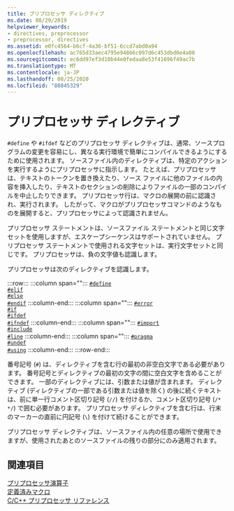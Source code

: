 ```yaml
---
title: プリプロセッサ ディレクティブ
ms.date: 08/29/2019
helpviewer_keywords:
- directives, preprocessor
- preprocessor, directives
ms.assetid: e0fc4564-b6cf-4a36-bf51-6ccd7abd0a94
ms.openlocfilehash: ac765d33aec4795e94866c097d6c453dbd0e4a08
ms.sourcegitcommit: ec6dd97ef3d10b44e0fedaa8e53f41696f49ac7b
ms.translationtype: MT
ms.contentlocale: ja-JP
ms.lasthandoff: 08/25/2020
ms.locfileid: "88845329"
---
```

# <a name="preprocessor-directives"></a>プリプロセッサ ディレクティブ

`#define` や `#ifdef` などのプリプロセッサ ディレクティブは、通常、ソースプログラムの変更を容易にし、異なる実行環境で簡単にコンパイルできるようにするために使用されます。 ソースファイル内のディレクティブは、特定のアクションを実行するようにプリプロセッサに指示します。 たとえば、プリプロセッサは、テキストのトークンを置き換えたり、ソース ファイルに他のファイルの内容を挿入したり、テキストのセクションの削除によりファイルの一部のコンパイルを中止したりできます。 プリプロセッサ行は、マクロの展開の前に認識され、実行されます。 したがって、マクロがプリプロセッサコマンドのようなものを展開すると、プリプロセッサによって認識されません。

プリプロセッサ ステートメントは、ソースファイル ステートメントと同じ文字セットを使用しますが、エスケープシーケンスはサポートされていません。 プリプロセッサ ステートメントで使用される文字セットは、実行文字セットと同じです。 プリプロセッサは、負の文字値も認識します。

プリプロセッサは次のディレクティブを認識します。

:::row:::
   :::column span="":::
      [`#define`](../preprocessor/hash-define-directive-c-cpp.md)\
      [`#elif`](../preprocessor/hash-if-hash-elif-hash-else-and-hash-endif-directives-c-cpp.md)\
      [`#else`](../preprocessor/hash-if-hash-elif-hash-else-and-hash-endif-directives-c-cpp.md)\
      [`#endif`](../preprocessor/hash-if-hash-elif-hash-else-and-hash-endif-directives-c-cpp.md)
   :::column-end:::
   :::column span="":::
      [`#error`](../preprocessor/hash-error-directive-c-cpp.md)\
      [`#if`](../preprocessor/hash-if-hash-elif-hash-else-and-hash-endif-directives-c-cpp.md)\
      [`#ifdef`](../preprocessor/hash-ifdef-and-hash-ifndef-directives-c-cpp.md)\
      [`#ifndef`](../preprocessor/hash-ifdef-and-hash-ifndef-directives-c-cpp.md)
   :::column-end:::
   :::column span="":::
      [`#import`](../preprocessor/hash-import-directive-cpp.md)\
      [`#include`](../preprocessor/hash-include-directive-c-cpp.md)\
      [`#line`](../preprocessor/hash-line-directive-c-cpp.md)
   :::column-end:::
   :::column span="":::
      [`#pragma`](../preprocessor/pragma-directives-and-the-pragma-keyword.md)\
      [`#undef`](../preprocessor/hash-undef-directive-c-cpp.md)\
      [`#using`](../preprocessor/hash-using-directive-cpp.md)
   :::column-end:::
:::row-end:::

番号記号 (`#`) は、ディレクティブを含む行の最初の非空白文字である必要があります。 番号記号とディレクティブの最初の文字の間に空白文字を含めることができます。 一部のディレクティブには、引数または値が含まれます。 ディレクティブ (ディレクティブの一部である引数または値を除く) の後に続くテキストは、前に単一行コメント区切り記号 (`//`) を付けるか、コメント区切り記号 (`/* */`) で囲む必要があります。 プリプロセッサ ディレクティブを含む行は、行末のマーカーの直前に円記号 (`\`) を付けて続けることができます。

プリプロセッサ ディレクティブは、ソースファイル内の任意の場所で使用できますが、使用されたあとのソースファイルの残りの部分にのみ適用されます。

## <a name="see-also"></a>関連項目

[プリプロセッサ演算子](../preprocessor/preprocessor-operators.md)\
[定義済みマクロ](../preprocessor/predefined-macros.md)\
[C/C++ プリプロセッサ リファレンス](../preprocessor/c-cpp-preprocessor-reference.md)

